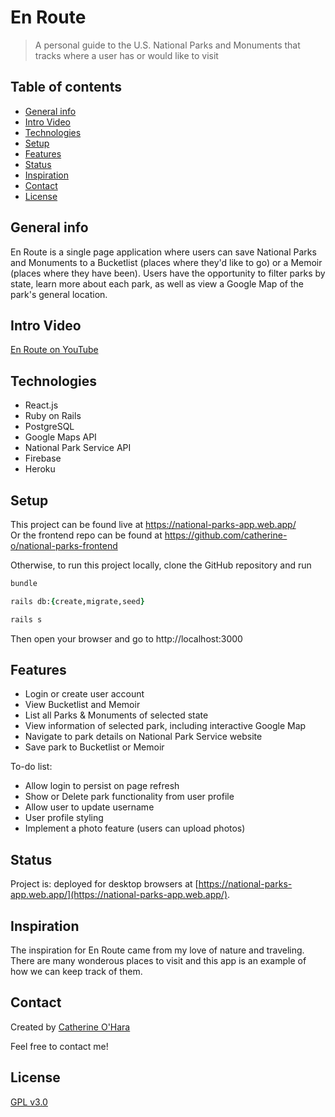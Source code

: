 # En Route
> A personal guide to the U.S. National Parks and Monuments that tracks where a user has or would like to visit

## Table of contents
* [General info](#general-info)
* [Intro Video](#intro-video)
* [Technologies](#technologies)
* [Setup](#setup)
* [Features](#features)
* [Status](#status)
* [Inspiration](#inspiration)
* [Contact](#contact)
* [License](#license)

## General info
En Route is a single page application where users can save National Parks and Monuments to a Bucketlist (places where they'd like to go) or a Memoir (places where they have been). Users have the opportunity to filter parks by state, learn more about each park, as well as view a Google Map of the park's general location.

## Intro Video
[En Route on YouTube](https://www.youtube.com/watch?v=WzjgFscnQqE)

## Technologies
* React.js
* Ruby on Rails
* PostgreSQL
* Google Maps API
* National Park Service API
* Firebase
* Heroku

## Setup
This project can be found live at https://national-parks-app.web.app/ <br>
Or the frontend repo can be found at https://github.com/catherine-o/national-parks-frontend

Otherwise, to run this project locally, clone the GitHub repository and run

```ruby
bundle

rails db:{create,migrate,seed}

rails s
```

Then open your browser and go to http://localhost:3000 


## Features
* Login or create user account
* View Bucketlist and Memoir
* List all Parks & Monuments of selected state
* View information of selected park, including interactive Google Map
* Navigate to park details on National Park Service website
* Save park to Bucketlist or Memoir


To-do list:
* Allow login to persist on page refresh
* Show or Delete park functionality from user profile
* Allow user to update username
* User profile styling
* Implement a photo feature (users can upload photos)


## Status
Project is: deployed for desktop browsers at [https://national-parks-app.web.app/](https://national-parks-app.web.app/).

## Inspiration
The inspiration for En Route came from my love of nature and traveling. There are many wonderous places to visit and this app is an example of how we can keep track of them.

## Contact
Created by [Catherine O'Hara](www.linkedin.com/in/catherine-o)

Feel free to contact me!

## License
[GPL v3.0](https://github.com/catherine-o/national-parks-backend/blob/master/LICENSE)

